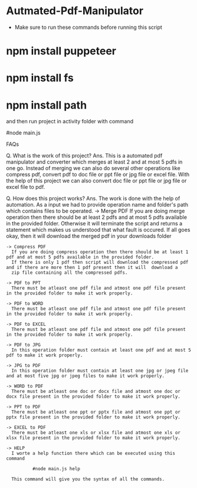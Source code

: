 # Autmated-Pdf-Manipulator

* Make sure to run these commands before running this script
 
 # npm install puppeteer
 # npm install fs
 # npm install path
 
 and then run project in activity folder with command
 
 #node main.js <operation-name> <dir-path>

FAQs

Q. What is the work of this project?
Ans. This is a automated pdf manipulator and converter which merges at least 2 and at most 5 pdfs in one go.
    Instead of merging we can also do several other operations like compress pdf, convert pdf to doc file or ppt file or jpg file or excel file.
    With the help of this project we can also convert doc file or ppt file or jpg file or excel file to pdf.
    
Q. How does this project works?
Ans. The work is done with the help of automation. As a input we had to provide operation name and folder's path which contains files to be operated.
    -> Merge PDF
      If you are doing merge operation then there should be at least 2 pdfs and at most 5 pdfs available in the provided folder.
      Otherwise it will terminate the script and returns a statement which makes us understood that what fault is occured.
      If all goes okay, then it will download the merged pdf in your downloads folder
      
    -> Compress PDF
      If you are doing compress operation then there should be at least 1 pdf and at most 5 pdfs available in the provided folder.
      If there is only 1 pdf then script will download the compressed pdf and if there are more then 1 pdf present then it will  download a 
      zip file containing all the compressed pdfs.
      
    -> PDF to PPT
      There must be atleast one pdf file and atmost one pdf file present in the provided folder to make it work properly.
      
    -> PDF to WORD
      There must be atleast one pdf file and atmost one pdf file present in the provided folder to make it work properly.
      
    -> PDF to EXCEL
      There must be atleast one pdf file and atmost one pdf file present in the provided folder to make it work properly.
      
    -> PDF to JPG
      In this operation folder must contain at least one pdf and at most 5 pdf to make it work properly.
      
    -> JPG to PDF
      In this operation folder must contain at least one jpg or jpeg file and at most five jpg or jpeg files to make it work properly.
      
    -> WORD to PDF
      There must be atleast one doc or docx file and atmost one doc or docx file present in the provided folder to make it work properly.
      
    -> PPT to PDF
      There must be atleast one ppt or pptx file and atmost one ppt or pptx file present in the provided folder to make it work properly.
      
    -> EXCEL to PDF
      There must be atleast one xls or xlsx file and atmost one xls or xlsx file present in the provided folder to make it work properly.
      
    -> HELP
      I worte a help function there which can be executed using this command
              
              #node main.js help
              
      This command will give you the syntax of all the commands.
